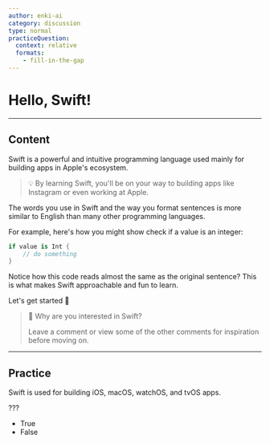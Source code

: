 ```yaml
---
author: enki-ai
category: discussion
type: normal
practiceQuestion:
  context: relative
  formats:
    - fill-in-the-gap
---
```


# Hello, Swift!

---
## Content

Swift is a powerful and intuitive programming language used mainly for building apps in Apple's ecosystem.

> 💡 By learning Swift, you'll be on your way to building apps like Instagram or even working at Apple.

The words you use in Swift and the way you format sentences is more similar to English than many other programming languages.

For example, here's how you might show check if a value is an integer:

```swift
if value is Int {
    // do something
}
```

Notice how this code reads almost the same as the original sentence? This is what makes Swift approachable and fun to learn.

Let's get started 🚀

> 💬 Why are you interested in Swift?
>
> Leave a comment or view some of the other comments for inspiration before moving on.

---
## Practice

Swift is used for building iOS, macOS, watchOS, and tvOS apps.

???

- True
- False
